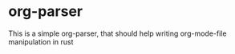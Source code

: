 # org-parser
This is a simple org-parser, that should help writing org-mode-file manipulation in rust
